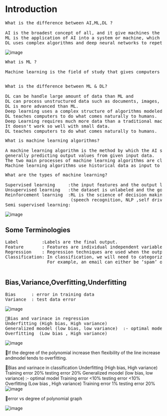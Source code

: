 # Introduction

<pre>
What is the difference between AI,ML,DL ?

AI is the broadest concept of all, and it give machines the ability to imitate human behavior.
ML is the application of AI into a system or machine, which helps it to self-learn and improve continuasly.
DL uses complex algorithms and deep neural networks to repetitively train a specific model or pattern.
</pre>
![image](https://user-images.githubusercontent.com/80596152/202169926-fbcf522a-b080-44fd-ac87-c9cbfa594bc0.png)

<pre>
What is ML ?

Machine learning is the field of study that gives computers the ability to learn without being explicitly learned.

</pre>

<pre>
What is the difference between ML & DL?

DL can be handle large amount of data than ML and 
DL can process unstructured data such as documents, images, and text.
DL is more advanced than ML.
Deep learning uses a complex structure of algorithms modeled on the human brain.
DL teaches computers to do what comes naturally to humans.
Deep Learning requires much more data than a traditional machine learning algorithm.
It doesn't work so well with small data.
DL teaches computers to do what comes naturally to humans.
</pre>


<pre>
What is machine learning algorithms?

A machine learning algorithm is the method by which the AI system conducts its task, 
generally predicting output values from given input data. 
The two main processes of machine learning algorithms are classification and regression.
Machine learning algorithms use historical data as input to predict new output values.
</pre>


<pre>
What are the types of machine learning?

Supervised learning     :the input features and the output labels are defined.
Unsupervised learning   :the dataset is unlabeled and the goal is to discover hidden relationships.
Reinforcement learning  :RL is the science of decision making.It is about taking suitable action to maximize reward in a particular situation.
                         (speech recognition, NLP ,self driving vehicle)
Semi supervised learning:
</pre>

![image](https://user-images.githubusercontent.com/80596152/202324134-58bca834-109a-4cae-a772-d9764649d067.png)


## Some Terminologies
<pre>
Label         :Labels are the final output.
Feature       : Features are individual independent variables that act as the input in the system.
Regression    : Regression techniques are used when the output is real-valued based on continuous variables.
Classification: In classification, we will need to categorize data into predefined classes. 
                For example, an email can either be ‘spam’ or ‘not spam’.

</pre>


## Bias,Variance,Overfitting,Underfitting
<pre>
Bias      : error in training data 
Variance  : test data error
</pre>
![image](https://user-images.githubusercontent.com/80596152/202327071-f580ef37-7e09-4169-bef7-e0b2ad23e053.png)

<pre>
🦖Bias and varinace in regression
Underfitting (High bias, High variance)
Generalized moodel (low bias, low variance)  :- optimal model
Overfitting  (Low bias , High variance)
</pre>
![image](https://user-images.githubusercontent.com/80596152/202328953-3e1361f3-2214-448d-93ca-7b281ccad521.png)

🦖If the degree of the polynomial increase then flexibility of the line increase andmodel tends to overfitting.

🦖Bias and varinace in classification
Underfitting (High bias, High variance)
	Training error 20%
	testing error  20%
Generalized moodel (low bias, low variance)  :- optimal model
	Training error <10%
	testing error  <10%
Overfitting  (Low bias , High variance)
	Training error 1%
	testing error 20%
</pre>
![image](https://user-images.githubusercontent.com/80596152/202328803-6ec43608-36da-4f31-b76f-93f973d288a3.png)


🦖error vs degree of polynomial graph


![image](https://user-images.githubusercontent.com/80596152/202328202-de310b14-1d53-4914-a2ec-c6daa06fd717.png)


















































